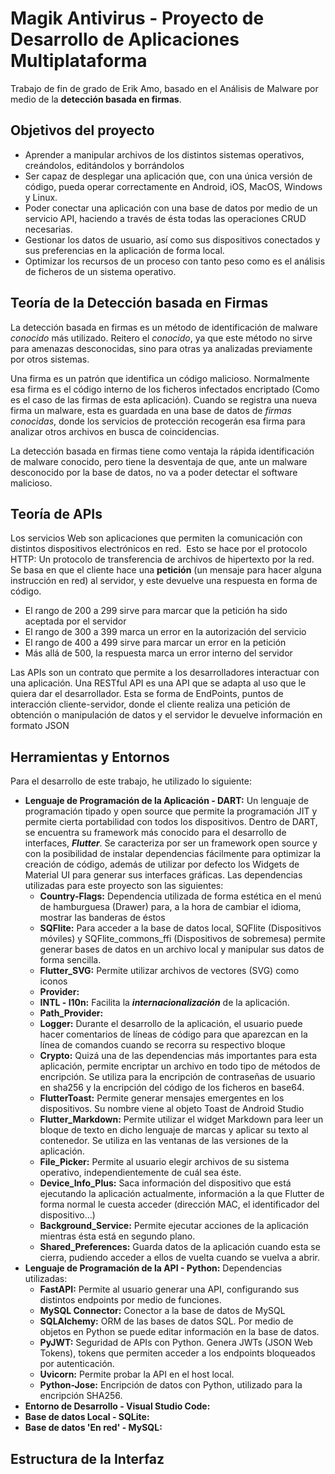 # Magik Antivirus - Proyecto de Desarrollo de Aplicaciones Multiplataforma 
Trabajo de fin de grado de Erik Amo, basado en el Análisis de Malware por medio de la **detección basada en firmas**.

## Objetivos del proyecto
- Aprender a manipular archivos de los distintos sistemas operativos, creándolos, editándolos y borrándolos
- Ser capaz de desplegar una aplicación que, con una única versión de código, pueda operar correctamente en Android, iOS, MacOS, Windows y Linux.
- Poder conectar una aplicación con una base de datos por medio de un servicio API, haciendo a través de ésta todas las operaciones CRUD necesarias.
- Gestionar los datos de usuario, así como sus dispositivos conectados y sus preferencias en la aplicación de forma local.
- Optimizar los recursos de un proceso con tanto peso como es el análisis de ficheros de un sistema operativo.

## Teoría de la Detección basada en Firmas
La detección basada en firmas es un método de identificación de malware *conocido* más utilizado. Reitero el *conocido*, ya que este método no sirve para amenazas desconocidas, sino para otras ya analizadas previamente por otros sistemas.

Una firma es un patrón que identifica un código malicioso. Normalmente esa firma es el código interno de los ficheros infectados encriptado (Como es el caso de las firmas de esta aplicación). Cuando se registra una nueva firma un malware, esta es guardada en una base de datos de *firmas conocidas*, donde los servicios de protección recogerán esa firma para analizar otros archivos en busca de coincidencias.

La detección basada en firmas tiene como ventaja la rápida identificación de malware conocido, pero tiene la desventaja de que, ante un malware desconocido por la base de datos, no va a poder detectar el software malicioso.
## Teoría de APIs
Los servicios Web son aplicaciones que permiten la comunicación con distintos dispositivos electrónicos en red.  Esto se hace por el protocolo HTTP: Un protocolo de transferencia de archivos de hipertexto por la red. Se basa en que el cliente hace una **petición** (un mensaje para hacer alguna instrucción en red) al servidor, y este devuelve una respuesta en forma de código.
- El rango de 200 a 299 sirve para marcar que la petición ha sido aceptada por el servidor
- El rango de 300 a 399 marca un error en la autorización del servicio
- El rango de 400 a 499 sirve para marcar un error en la petición
- Más allá de 500, la respuesta marca un error interno del servidor

Las APIs son un contrato que permite a los desarrolladores interactuar con una aplicación. Una RESTful API es una API que se adapta al uso que le quiera dar el desarrollador. Esta se forma de EndPoints, puntos de interacción cliente-servidor, donde el cliente realiza una petición de obtención o manipulación de datos y el servidor le devuelve información en formato JSON
## Herramientas y Entornos
Para el desarrollo de este trabajo, he utilizado lo siguiente:
- **Lenguaje de Programación de la Aplicación - DART:** Un lenguaje de programación tipado y open source que permite la programación JIT y permite cierta portabilidad con todos los dispositivos.
  Dentro de DART, se encuentra su framework más conocido para el desarrollo de interfaces, ***Flutter***. Se caracteriza por ser un framework open source y con la posibilidad de instalar dependencias fácilmente para optimizar la creación de código, además de utilizar por defecto los Widgets de Material UI para generar sus interfaces gráficas.
  Las dependencias utilizadas para este proyecto son las siguientes:
	- **Country-Flags:** Dependencia utilizada de forma estética en el menú de hamburguesa (Drawer) para, a la hora de cambiar el idioma, mostrar las banderas de éstos
	- **SQFlite:** Para acceder a la base de datos local, SQFlite (Dispositivos móviles) y SQFlite_commons_ffi (Dispositivos de sobremesa) permite generar bases de datos en un archivo local y manipular sus datos de forma sencilla.
	- **Flutter_SVG:** Permite utilizar archivos de vectores (SVG) como iconos
	- **Provider:**
	- **INTL - l10n:** Facilita la ***internacionalización*** de la aplicación.
	- **Path_Provider:** 
	- **Logger:** Durante el desarrollo de la aplicación, el usuario puede hacer comentarios de líneas de código para que aparezcan en la línea de comandos cuando se recorra su respectivo bloque 
	- **Crypto:** Quizá una de las dependencias más importantes para esta aplicación, permite encriptar un archivo en todo tipo de métodos de encripción. Se utiliza para la encripción de contraseñas de usuario en sha256 y la encripción del código de los ficheros en base64.
	- **FlutterToast:** Permite generar mensajes emergentes en los dispositivos. Su nombre viene al objeto Toast de Android Studio
	- **Flutter_Markdown:** Permite utilizar el widget Markdown para leer un bloque de texto en dicho lenguaje de marcas y aplicar su texto al contenedor. Se utiliza en las ventanas de las versiones de la aplicación.
	- **File_Picker:** Permite al usuario elegir archivos de su sistema operativo, independientemente de cuál sea éste.
	- **Device_Info_Plus:** Saca información del dispositivo que está ejecutando la aplicación actualmente, información a la que Flutter de forma normal le cuesta acceder (dirección MAC, el identificador del dispositivo...)
	- **Background_Service:** Permite ejecutar acciones de la aplicación mientras ésta está en segundo plano.
	- **Shared_Preferences:** Guarda datos de la aplicación cuando esta se cierra, pudiendo acceder a ellos de vuelta cuando se vuelva a abrir. 
- **Lenguaje de Programación de la API - Python:**
  Dependencias utilizadas:
	- **FastAPI:** Permite al usuario generar una API, configurando sus distintos endpoints por medio de funciones. 
	- **MySQL Connector:** Conector a la base de datos de MySQL
	- **SQLAlchemy:** ORM de las bases de datos SQL. Por medio de objetos en Python se puede editar información en la base de datos.
	- **PyJWT:** Seguridad de APIs con Python. Genera JWTs (JSON Web Tokens), tokens que permiten acceder a los endpoints bloqueados por autenticación.
	- **Uvicorn:** Permite probar la API en el host local.
	- **Python-Jose:** Encripción de datos con Python, utilizado para la encripción SHA256.
- **Entorno de Desarrollo - Visual Studio Code:**
- **Base de datos Local - SQLite:**
- **Base de datos 'En red' - MySQL:**

## Estructura de la Interfaz

